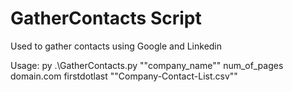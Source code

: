 # GatherContacts Script
Used to gather contacts using Google and Linkedin

Usage:
py .\GatherContacts.py ""company_name"" num_of_pages domain.com firstdotlast ""Company-Contact-List.csv""